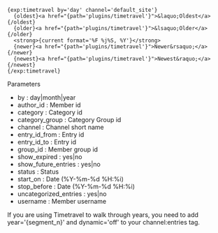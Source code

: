     {exp:timetravel by='day' channel='default_site'}
      {oldest}<a href="{path='plugins/timetravel'}">&laquo;Oldest</a>{/oldest} 
      {older}<a href="{path='plugins/timetravel'}">&lsaquo;Older</a>{/older} 
      <strong>{current format='%F %j%S, %Y'}</strong>
      {newer}<a href="{path='plugins/timetravel'}">Newer&rsaquo;</a>{/newer} 
      {newest}<a href="{path='plugins/timetravel'}">Newest&raquo;</a>{/newest}
    {/exp:timetravel}

Parameters
* by  : day|month|year
* author_id : Member id
* category  : Category id
* category_group  : Category Group id
* channel : Channel short name
* entry_id_from : Entry id
* entry_id_to : Entry id
* group_id  : Member group id
* show_expired  : yes|no
* show_future_entries : yes|no
* status  : Status
* start_on  : Date (%Y-%m-%d %H:%i)
* stop_before : Date (%Y-%m-%d %H:%i)
* uncategorized_entries : yes|no
* username  : Member username


If you are using Timetravel to walk through years, you need to add year='{segment_n}' and dynamic='off' to your channel:entries tag.
